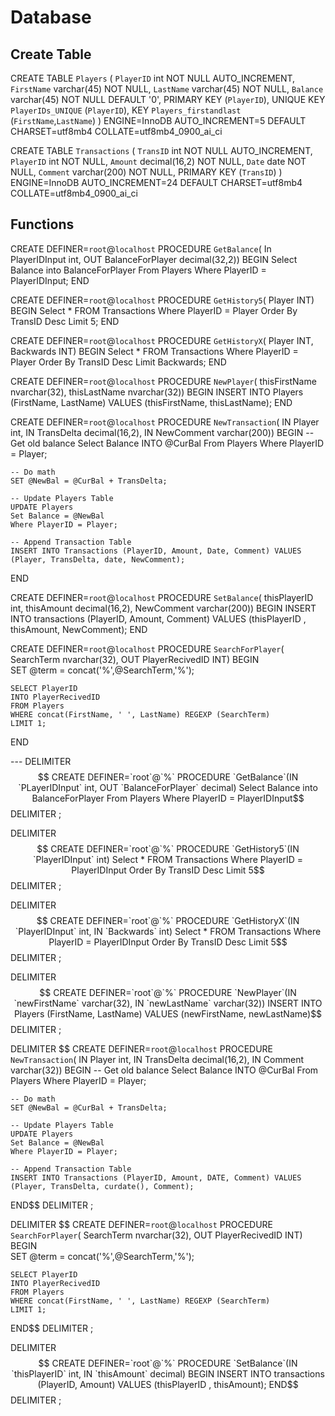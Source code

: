 # Database

## Create Table

CREATE TABLE `Players` (
  `PlayerID` int NOT NULL AUTO_INCREMENT,
  `FirstName` varchar(45) NOT NULL,
  `LastName` varchar(45) NOT NULL,
  `Balance` varchar(45) NOT NULL DEFAULT '0',
  PRIMARY KEY (`PlayerID`),
  UNIQUE KEY `PlayerIDs_UNIQUE` (`PlayerID`),
  KEY `Players_firstandlast` (`FirstName`,`LastName`)
) ENGINE=InnoDB AUTO_INCREMENT=5 DEFAULT CHARSET=utf8mb4 COLLATE=utf8mb4_0900_ai_ci

CREATE TABLE `Transactions` (
  `TransID` int NOT NULL AUTO_INCREMENT,
  `PlayerID` int NOT NULL,
  `Amount` decimal(16,2) NOT NULL,
  `Date` date NOT NULL,
  `Comment` varchar(200) NOT NULL,
  PRIMARY KEY (`TransID`)
) ENGINE=InnoDB AUTO_INCREMENT=24 DEFAULT CHARSET=utf8mb4 COLLATE=utf8mb4_0900_ai_ci

## Functions

CREATE DEFINER=`root`@`localhost` PROCEDURE `GetBalance`( 
	In PlayerIDInput int, 
	OUT BalanceForPlayer decimal(32,2))
BEGIN
	Select Balance
    into BalanceForPlayer
    From Players 
    Where PlayerID = PlayerIDInput;
END

CREATE DEFINER=`root`@`localhost` PROCEDURE `GetHistory5`(
	Player INT)
BEGIN
	Select *
    FROM Transactions 
    Where PlayerID = Player
    Order By TransID Desc
    Limit 5;
END

CREATE DEFINER=`root`@`localhost` PROCEDURE `GetHistoryX`(
	Player INT,
    Backwards INT)
BEGIN
	Select *
    FROM Transactions 
    Where PlayerID = Player
    Order By TransID Desc
    Limit Backwards;
END

CREATE DEFINER=`root`@`localhost` PROCEDURE `NewPlayer`(
    thisFirstName nvarchar(32), 
    thisLastName nvarchar(32))
BEGIN
	INSERT INTO Players (FirstName, LastName) 
    VALUES (thisFirstName, thisLastName);
END

CREATE DEFINER=`root`@`localhost` PROCEDURE `NewTransaction`( 
	IN Player int, 
    IN TransDelta decimal(16,2),
    IN NewComment varchar(200))
BEGIN
	-- Get old balance
    Select Balance
    INTO @CurBal
	From Players 
    Where PlayerID = Player;
	
    -- Do math
    SET @NewBal = @CurBal + TransDelta;
    
    -- Update Players Table 
    UPDATE Players
    Set Balance = @NewBal
    Where PlayerID = Player;
    
    -- Append Transaction Table
	INSERT INTO Transactions (PlayerID, Amount, Date, Comment) VALUES (Player, TransDelta, date, NewComment);
END

CREATE DEFINER=`root`@`localhost` PROCEDURE `SetBalance`( 
    thisPlayerID int, 
    thisAmount decimal(16,2),
    NewComment varchar(200))
BEGIN
	INSERT INTO transactions (PlayerID, Amount, Comment) 
    VALUES (thisPlayerID , thisAmount, NewComment);
END

CREATE DEFINER=`root`@`localhost` PROCEDURE `SearchForPlayer`( 
	SearchTerm nvarchar(32),
    OUT PlayerRecivedID INT)
BEGIN    
	SET @term = concat('%',@SearchTerm,'%');
    
    SELECT PlayerID
    INTO PlayerRecivedID
    FROM Players 
	WHERE concat(FirstName, ' ', LastName) REGEXP (SearchTerm)
    LIMIT 1;
END

--- DELIMITER $$
CREATE DEFINER=`root`@`%` PROCEDURE `GetBalance`(IN `PLayerIDInput` int, OUT `BalanceForPlayer` decimal)
Select Balance
    into BalanceForPlayer
    From Players 
    Where PlayerID = PlayerIDInput$$
DELIMITER ;

DELIMITER $$
CREATE DEFINER=`root`@`%` PROCEDURE `GetHistory5`(IN `PlayerIDInput` int)
Select *
    FROM Transactions 
    Where PlayerID = PlayerIDInput
    Order By TransID Desc
    Limit 5$$
DELIMITER ;

DELIMITER $$
CREATE DEFINER=`root`@`%` PROCEDURE `GetHistoryX`(IN `PlayerIDInput` int, IN `Backwards` int)
Select *
    FROM Transactions 
    Where PlayerID = PlayerIDInput
    Order By TransID Desc
    Limit 5$$
DELIMITER ;

DELIMITER $$
CREATE DEFINER=`root`@`%` PROCEDURE `NewPlayer`(IN `newFirstName` varchar(32), IN `newLastName` varchar(32))
INSERT INTO Players (FirstName, LastName) VALUES (newFirstName, newLastName)$$
DELIMITER ;

DELIMITER $$
CREATE DEFINER=`root`@`localhost` PROCEDURE `NewTransaction`( 
	IN Player int, 
    IN TransDelta decimal(16,2),
    IN Comment varchar(32))
BEGIN
	-- Get old balance
    Select Balance
    INTO @CurBal
	From Players 
    Where PlayerID = Player;
	
    -- Do math
    SET @NewBal = @CurBal + TransDelta;
    
    -- Update Players Table 
    UPDATE Players
    Set Balance = @NewBal
    Where PlayerID = Player;
    
    -- Append Transaction Table
	INSERT INTO Transactions (PlayerID, Amount, DATE, Comment) VALUES (Player, TransDelta, curdate(), Comment);
END$$
DELIMITER ;

DELIMITER $$
CREATE DEFINER=`root`@`localhost` PROCEDURE `SearchForPlayer`( 
	SearchTerm nvarchar(32),
    OUT PlayerRecivedID INT)
BEGIN    
	SET @term = concat('%',@SearchTerm,'%');
    
    SELECT PlayerID
    INTO PlayerRecivedID
    FROM Players 
	WHERE concat(FirstName, ' ', LastName) REGEXP (SearchTerm)
    LIMIT 1;
END$$
DELIMITER ;

DELIMITER $$
CREATE DEFINER=`root`@`%` PROCEDURE `SetBalance`(IN `thisPlayerID` int, IN `thisAmount` decimal)
BEGIN
	INSERT INTO transactions (PlayerID, Amount) 
    VALUES (thisPlayerID , thisAmount);
END$$
DELIMITER ;
